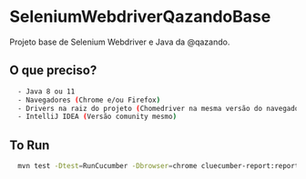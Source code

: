 
# SeleniumWebdriverQazandoBase

Projeto base de Selenium Webdriver e Java da @qazando.



## O que preciso?


```bash
  - Java 8 ou 11
  - Navegadores (Chrome e/ou Firefox)
  - Drivers na raiz do projeto (Chomedriver na mesma versão do navegador)
  - IntelliJ IDEA (Versão comunity mesmo)
```


## To Run

```bash
  mvn test -Dtest=RunCucumber -Dbrowser=chrome cluecumber-report:reporting

```
